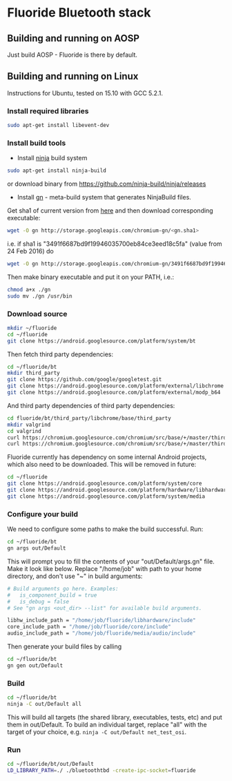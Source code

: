 # Fluoride Bluetooth stack

## Building and running on AOSP
Just build AOSP - Fluoride is there by default.

## Building and running on Linux

Instructions for Ubuntu, tested on 15.10 with GCC 5.2.1.

### Install required libraries

```sh
sudo apt-get install libevent-dev
```

### Install build tools

  - Install [ninja](https://ninja-build.org/) build system

```sh
sudo apt-get install ninja-build
```

or download binary from https://github.com/ninja-build/ninja/releases

  - Install [gn](https://chromium.googlesource.com/chromium/src/tools/gn/) -  meta-build system that generates NinjaBuild files.

Get sha1 of current version from [here](
https://chromium.googlesource.com/chromium/buildtools/+/master/linux64/gn.sha1) and then download corresponding executable:

```sh
wget -O gn http://storage.googleapis.com/chromium-gn/<gn.sha1>
```

i.e. if sha1 is "3491f6687bd9f19946035700eb84ce3eed18c5fa" (value from 24 Feb 2016) do

```sh
wget -O gn http://storage.googleapis.com/chromium-gn/3491f6687bd9f19946035700eb84ce3eed18c5fa
```

Then make binary executable and put it on your PATH, i.e.:

```sh
chmod a+x ./gn
sudo mv ./gn /usr/bin
```

### Download source

```sh
mkdir ~/fluoride
cd ~/fluoride
git clone https://android.googlesource.com/platform/system/bt
```

Then fetch third party dependencies:

```sh
cd ~/fluoride/bt
mkdir third_party
git clone https://github.com/google/googletest.git
git clone https://android.googlesource.com/platform/external/libchrome
git clone https://android.googlesource.com/platform/external/modp_b64
```

And third party dependencies of third party dependencies:

```sh
cd fluoride/bt/third_party/libchrome/base/third_party
mkdir valgrind
cd valgrind
curl https://chromium.googlesource.com/chromium/src/base/+/master/third_party/valgrind/valgrind.h?format=TEXT | base64 -d > valgrind.h
curl https://chromium.googlesource.com/chromium/src/base/+/master/third_party/valgrind/memcheck.h?format=TEXT | base64 -d > memcheck.h
```

Fluoride currently has dependency on some internal Android projects, which also need to be downloaded. This will be removed in future:

```sh
cd ~/fluoride
git clone https://android.googlesource.com/platform/system/core
git clone https://android.googlesource.com/platform/hardware/libhardware
git clone https://android.googlesource.com/platform/system/media
```

### Configure your build
We need to configure some paths to make the build successful. Run:

```sh
cd ~/fluoride/bt
gn args out/Default
```

This will prompt you to fill the contents of your "out/Default/args.gn" file. Make it look like below. Replace "/home/job" with path to your home directory, and don't use "~" in build arguments:

```sh
# Build arguments go here. Examples:
#   is_component_build = true
#   is_debug = false
# See "gn args <out_dir> --list" for available build arguments.

libhw_include_path = "/home/job/fluoride/libhardware/include"
core_include_path = "/home/job/fluoride/core/include"
audio_include_path = "/home/job/fluoride/media/audio/include"
```

Then generate your build files by calling

```sh
cd ~/fluoride/bt
gn gen out/Default
```

### Build

```sh
cd ~/fluoride/bt
ninja -C out/Default all
```

This will build all targets (the shared library, executables, tests, etc) and put them in out/Default. To build an individual target, replace "all" with the target of your choice, e.g. ```ninja -C out/Default net_test_osi```.

### Run

```sh
cd ~/fluoride/bt/out/Default
LD_LIBRARY_PATH=./ ./bluetoothtbd -create-ipc-socket=fluoride
```
